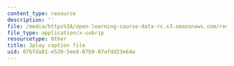 ```yaml
---
content_type: resource
description: ''
file: /media/https%3A/open-learning-course-data-rc.s3.amazonaws.com/res-env-001-climate-action-hands-on-harnessing-science-with-communities-to-cut-carbon-january-iap-2017/07bfda01e5205ee887b907afdd23e64a_uq3aNIM-IU.vtt
file_type: application/x-subrip
resourcetype: Other
title: 3play caption file
uid: 07bfda01-e520-5ee8-87b9-07afdd23e64a
---
```


